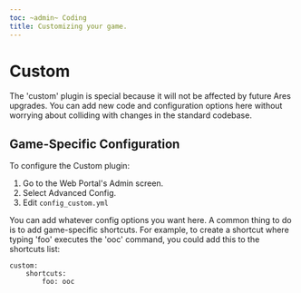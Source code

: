 ```yaml
---
toc: ~admin~ Coding
title: Customizing your game.
---
```

# Custom

The 'custom' plugin is special because it will not be affected by future Ares upgrades.  You can add new code and configuration options here without worrying about colliding with changes in the standard codebase.

## Game-Specific Configuration

To configure the Custom plugin:

1. Go to the Web Portal's Admin screen.  
2. Select Advanced Config.
3. Edit `config_custom.yml`

You can add whatever config options you want here.  A common thing to do is to add game-specific shortcuts.  For example, to create a shortcut where typing 'foo' executes the 'ooc' command, you could add this to the shortcuts list:

    custom:
        shortcuts:
            foo: ooc